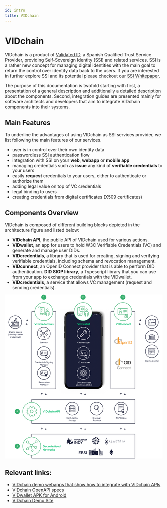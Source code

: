 ```yaml
---
id: intro
title: VIDchain
---
```


# VIDchain

VIDchain is a product of [Validated ID](https://www.validatedid.com/), a Spanish Qualified Trust Service Provider, providing Self-Sovereign Identity (SSI) and related services. SSI is a rather new concept for managing digital identities with the main goal to return the control over identity data back to the users. If you are interested in further explore SSI and its potential please checkout our [SSI Whitepaper](https://www.validatedid.com/vidchain).

The purpose of this documentation is twofold starting with first, a presentation of a general description and additionally a detailed description about the components. Second, integration guides are presented mainly for software architects and developers that aim to integrate VIDchain components into their systems. 


## Main Features

To underline the advantages of using VIDchain as SSI services provider, we list following the main features of our services. 

- user is in control over their own identity data 
- passwordless SSI authentication flow
- integration with SSI on your **web**, **webapp** or **mobile app**
- managing credentials such as **issue** any kind of **verifiable credentials** to your users
- easily **request** credentials to your users, either to authenticate or authorize them
- adding legal value on top of VC credentials 
- legal binding to users 
- creating credentials from digital certificates (X509 certificates)


## Components Overview 

VIDchain is composed of different building blocks depicted in the architecture figure and listed below:

- **VIDchain API**, the public API of VIDchain used for various actions. 
- **VIDwallet**, an app for users to hold W3C Verifiable Credentials (VC) and generate and manage user DIDs.
- **VIDcredentials**, a library that is used for creating, signing and verifying verifiable credentials, including schema and revocation management. 
- **VIDconnect**, an OpenID Connect provider that is able to perform DID authentication. **DID SIOP library**, a Typescript library that you can use from your app to exchange credentials with the VIDwallet.
- **VIDcredentials**, a service that allows VC management (request and sending credentials).

![vidchain-components](_media/architecture.png)



<!-- 
# This guide

This document provides information on how to use the VIDchain API to:

- Authenticate your users (using standard OpenID Connect!)
  - on your web or webapp
  - on your mobile app
- Issue credentials
- Request credentials
  We'll also show you what do you need to do to register as a client to use VIDchain OpenID provider.

The guide is divided in two parts: the **configuration** part and the **tutorial**. The former provides an overview of the items needed in order to be ready to start the tutorial. Therefore, please read the requirements first so as to get ready for the integration.

- Step 1: [Setting things up & other requirements](/docs/VIDchain/requirements)

  - [Setting up your OIDC client](/docs/VIDchain/requirements#set-up-your-oidc-client)
  - [Create your entity DID](/docs/VIDchain/requirements#create-your-entity-did)
  - [Accessing the API: API Bearer Token Authentication](/docs/VIDchain/requirements#client-id-and-entity-session-key-registration-prod-api-only)
  - [Define the contents of the Verifiable Credentials](/docs/VIDchain/requirements#define-the-contents-of-the-verifiable-credentials)

- Step 2: Web or mobile? Once you have set things up, you can interact with the wallet from your backend or directly from your mobile app:
  - Integrate your [web or webapp with VIDchain](/docs/VIDchain/tutorial)
    - [OIDC flow for DID Auth](/docs/VIDchain/tutorial#oidc-flow-for-did-auth)
    - [Issue Credentials](/docs/VIDchain/tutorial#issue-credentials)
    - [Request and Verify credentials](/docs/VIDchain/tutorial#request-and-verify-credentials)
    - [Present and Verify credentials](/docs/VIDchain/tutorial#present-and-verify-credentials)
  - Integrate your [mobile app using DID SIOP](../4-sioplib.md) 

-->


<!-- move links to proper places -->
## Relevant links:

- [VIDchain demo webapps that show how to integrate with VIDchain APIs](https://github.com/validatedid/VIDchain-demo-v2)
- [VIDchain OpenAPI specs](https://api.vidchain.net/api/v1/api-docs/)
- [VIDwallet APK for Android](https://drive.google.com/file/d/1En7_nhd0ANb3ZZe3DVaMPnmqlRfK8zYC/view?usp=sharing)
- [VIDchain Demo Site](https://try.vidchain.net/demo)

